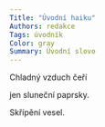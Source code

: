 ```yaml
---
Title: "Úvodní haiku"
Authors: redakce
Tags: úvodník
Color: gray
Summary: Úvodní slovo
---
```

Chladný vzduch čeří 

jen sluneční paprsky. 

Skřípění vesel.
